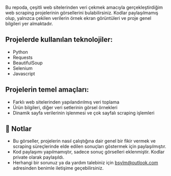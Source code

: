 Bu repoda, çeşitli web sitelerinden veri çekmek amacıyla gerçekleştirdiğim web scraping projelerinin görsellerini bulabilirsiniz. Kodlar paylaşılmamış olup, yalnızca çekilen verilerin örnek ekran görüntüleri ve proje genel bilgileri yer almaktadır.

## Projelerde kullanılan teknolojiler:
- Python
- Requests
- BeautifulSoup
- Selenium
- Javascript

## Projelerin temel amaçları:
- Farklı web sitelerinden yapılandırılmış veri toplama
- Ürün bilgileri, diğer veri setlerinin görsel örnekleri
- Dinamik sayfa verilerinin işlenmesi ve çok sayfalı scraping işlemleri

## 📌 Notlar
- Bu görseller, projelerin nasıl çalıştığına dair genel bir fikir vermek ve scraping süreçlerinde elde edilen sonuçları göstermek için paylaşılmıştır.
- Kod paylaşımı yapılmamıştır, sadece sonuç görselleri eklenmiştir. Kodlar private olarak paylaşıldı.
- Herhangi bir sorunuz ya da yardım talebiniz için bsylm@outlook.com adresinden benimle iletişime geçebilirsiniz.

